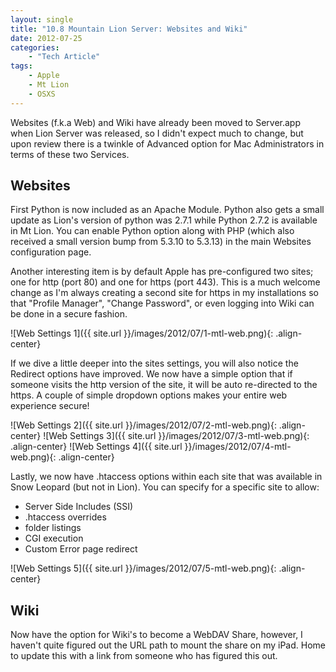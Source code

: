 ```yaml
---
layout: single
title: "10.8 Mountain Lion Server: Websites and Wiki"
date: 2012-07-25
categories:
    - "Tech Article"
tags:
    - Apple
    - Mt Lion
    - OSXS
---
```

Websites (f.k.a Web) and Wiki have already been moved to Server.app when Lion Server was released, so I didn't expect much to change, but upon review there is a twinkle of Advanced option for Mac Administrators in terms of these two Services.

Websites
---
First Python is now included as an Apache Module. Python also gets a small update as Lion's version of python was 2.7.1 while Python 2.7.2 is available in Mt Lion. You can enable Python option along with PHP (which also received a small version bump from 5.3.10 to 5.3.13) in the main Websites configuration page.

Another interesting item is by default Apple has pre-configured two sites; one for http (port 80) and one for https (port 443). This is a much welcome change as I'm always creating a second site for https in my installations so that "Profile Manager", "Change Password", or even logging into Wiki can be done in a secure fashion.

![Web Settings 1]({{ site.url }}/images/2012/07/1-mtl-web.png){: .align-center}

If we dive a little deeper into the sites settings, you will also notice the Redirect options have improved. We now have a simple option that if someone visits the http version of the site, it will be auto re-directed to the https. A couple of simple dropdown options makes your entire web experience secure!

![Web Settings 2]({{ site.url }}/images/2012/07/2-mtl-web.png){: .align-center}
![Web Settings 3]({{ site.url }}/images/2012/07/3-mtl-web.png){: .align-center}
![Web Settings 4]({{ site.url }}/images/2012/07/4-mtl-web.png){: .align-center}

Lastly, we now have .htaccess options within each site that was available in Snow Leopard (but not in Lion). You can specify for a specific site to allow:

- Server Side Includes (SSI)
- .htaccess overrides
- folder listings
- CGI execution
- Custom Error page redirect

![Web Settings 5]({{ site.url }}/images/2012/07/5-mtl-web.png){: .align-center}

Wiki
---
Now have the option for Wiki's to become a WebDAV Share, however, I haven't quite figured out the URL path to mount the share on my iPad. Home to update this with a link from someone who has figured this out.
